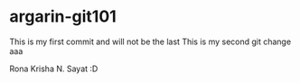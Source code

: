 # argarin-git101
This is my first commit and will not be the last
This is my second git change aaa


Rona Krisha N. Sayat :D